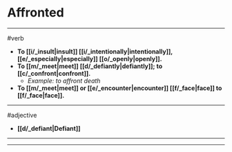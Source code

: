 # Affronted
---
#verb
- **To [[i/_insult|insult]] [[i/_intentionally|intentionally]], [[e/_especially|especially]] [[o/_openly|openly]].**
- **To [[m/_meet|meet]] [[d/_defiantly|defiantly]]; to [[c/_confront|confront]].**
	- _Example: to affront death_
- **To [[m/_meet|meet]] or [[e/_encounter|encounter]] [[f/_face|face]] to [[f/_face|face]].**
---
#adjective
- **[[d/_defiant|Defiant]]**
---
---

